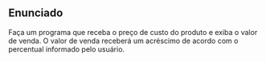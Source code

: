 ## Enunciado

Faça um programa que receba o preço de custo do produto e exiba o valor de venda. O valor de venda receberá um acréscimo de acordo com o percentual informado pelo usuário.
